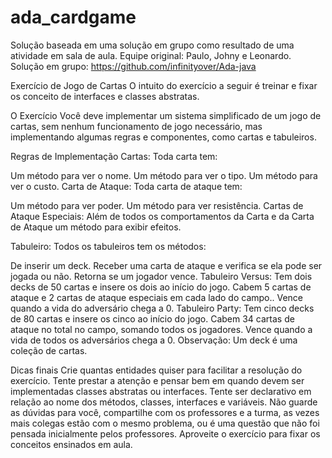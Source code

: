 # ada_cardgame

Solução baseada em uma solução em grupo como resultado de uma atividade em sala de aula. Equipe original: Paulo, Johny e Leonardo. Solução em grupo: https://github.com/infinityover/Ada-java

Exercício de Jogo de Cartas
O intuito do exercício a seguir é treinar e fixar os conceito de interfaces e classes abstratas.

O Exercício
Você deve implementar um sistema simplificado de um jogo de cartas, sem nenhum funcionamento de jogo necessário, mas implementando algumas regras e componentes, como cartas e tabuleiros.

Regras de Implementação
Cartas:
Toda carta tem:

Um método para ver o nome.
Um método para ver o tipo.
Um método para ver o custo.
Carta de Ataque:
Toda carta de ataque tem:

Um método para ver poder.
Um método para ver resistência.
Cartas de Ataque Especiais:
Além de todos os comportamentos da Carta e da Carta de Ataque um método para exibir efeitos.

Tabuleiro:
Todos os tabuleiros tem os métodos:

De inserir um deck.
Receber uma carta de ataque e verifica se ela pode ser jogada ou não.
Retorna se um jogador vence.
Tabuleiro Versus:
Tem dois decks de 50 cartas e insere os dois ao início do jogo.
Cabem 5 cartas de ataque e 2 cartas de ataque especiais em cada lado do campo..
Vence quando a vida do adversário chega a 0.
Tabuleiro Party:
Tem cinco decks de 80 cartas e insere os cinco ao início do jogo.
Cabem 34 cartas de ataque no total no campo, somando todos os jogadores.
Vence quando a vida de todos os adversários chega a 0.
Observação: Um deck é uma coleção de cartas.

Dicas finais
Crie quantas entidades quiser para facilitar a resolução do exercício.
Tente prestar a atenção e pensar bem em quando devem ser implementadas classes abstratas ou interfaces.
Tente ser declarativo em relação ao nome dos métodos, classes, interfaces e variáveis.
Não guarde as dúvidas para você, compartilhe com os professores e a turma, as vezes mais colegas estão com o mesmo problema, ou é uma questão que não foi pensada inicialmente pelos professores.
Aproveite o exercício para fixar os conceitos ensinados em aula.
